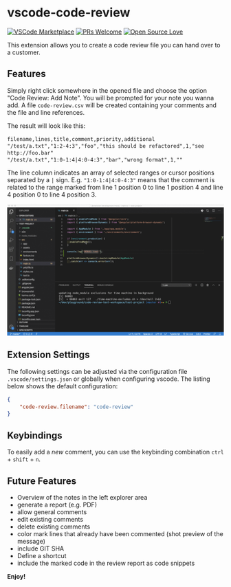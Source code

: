 # vscode-code-review

[![VSCode Marketplace](https://vsmarketplacebadge.apphb.com/version/d-koppenhagen.vscode-code-review.svg)](https://marketplace.visualstudio.com/items?itemName=d-koppenhagen.vscode-code-review)
[![PRs Welcome](https://img.shields.io/badge/PRs-welcome-brightgreen.svg)](http://makeapullrequest.com)
[![Open Source Love](https://badges.frapsoft.com/os/v1/open-source.svg?v=102)](https://github.com/ellerbrock/open-source-badge/)

This extension allows you to create a code review file you can hand over to a customer.

## Features

Simply right click somewhere in the opened file and choose the option "Code Review: Add Note".
You will be prompted for your note you wanna add.
A file `code-review.csv` will be created containing your comments and the file and line references.

The result will look like this:

```csv
filename,lines,title,comment,priority,additional
"/test/a.txt","1:2-4:3","foo","this should be refactored",1,"see http://foo.bar"
"/test/a.txt","1:0-1:4|4:0-4:3","bar","wrong format",1,""
```

The line column indicates an array of selected ranges or cursor positions separated by a `|` sign.
E.g. `"1:0-1:4|4:0-4:3"` means that the comment is related to the range marked from line 1 position 0 to line 1 position 4 and line 4 position 0 to line 4 position 3.

![Demo](./images/demo.gif)

## Extension Settings

The following settings can be adjusted via the configuration file `.vscode/settings.json` or globally when configuring vscode.
The listing below shows the default configuration:

```json
{
    "code-review.filename": "code-review"
}
```

## Keybindings

To easily add a *new* comment, you can use the keybinding combination `ctrl` + `shift` + `n`.

## Future Features

* Overview of the notes in the left explorer area
* generate a report (e.g. PDF)
* allow general comments
* edit existing comments
* delete existing comments
* color mark lines that already have been commented (shot preview of the message)
* include GIT SHA
* Define a shortcut
* include the marked code in the review report as code snippets


**Enjoy!**
